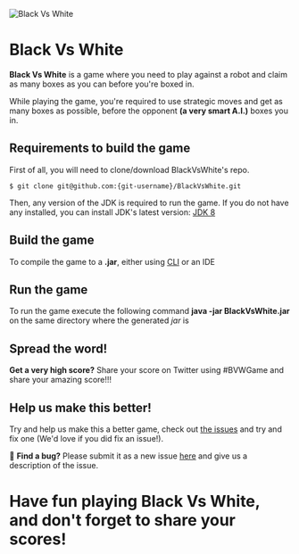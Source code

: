 ![Black Vs White](https://i.imgur.com/Npr7SQ4.png)

# Black Vs White

**Black Vs White** is a game where you need to play against a robot and claim as many boxes as you can before you're boxed in. 

While playing the game, you're required to use strategic moves and get as many boxes as possible, before the opponent **(a very smart A.I.)** boxes you in. 

## Requirements to build the game

First of all, you will need to clone/download BlackVsWhite's repo. 
```
$ git clone git@github.com:{git-username}/BlackVsWhite.git
```
Then, any version of the JDK is required to run the game. If you do not have any installed, you can install JDK's latest version: [JDK 8](https://goo.gl/X68FzJ)

## Build the game

To compile the game to a **.jar**, either using [CLI](https://goo.gl/kNsst) or an IDE

## Run the game

To run the game execute the following command **java -jar BlackVsWhite.jar** on the same directory where the generated *jar* is

## Spread the word!

**Get a very high score?** Share your score on Twitter using #BVWGame and share your amazing score!!!

## Help us make this better!

Try and help us make this a better game, check out [the issues](https://github.com/srbcheema1/BlackVsWhite/issues) and try and fix one (We'd love if you did fix an issue!). 

:space_invader: **Find a bug?** Please submit it as a new issue [here](https://github.com/srbcheema1/BlackVsWhite/issues) and give us a description of the issue.

# Have fun playing Black Vs White, and don't forget to share your scores!

